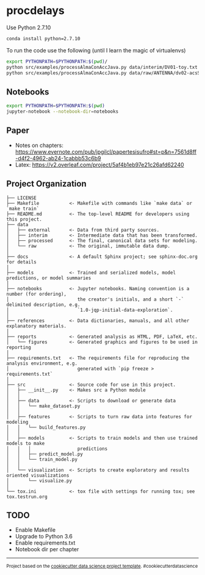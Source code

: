 procdelays
==============================


Use Python 2.7.10

```bash
conda install python=2.7.10
```

To run the code use the following (until I learn the magic of virtualenvs)

```bash
export PYTHONPATH=$PYTHONPATH:$(pwd)/
python src/examples/processAlmaConAccJava.py data/interim/DV01-toy.txt
python src/examples/processAlmaConAccJava.py data/raw/ANTENNA/dv02-acsStartContainer_cppContainer_2017-07-12_16.28.50.242
```

Notebooks
------------

```bash
export PYTHONPATH=$PYTHONPATH:$(pwd)
jupyter-notebook --notebook-dir=notebooks
```

Paper
-----
* Notes on chapters: https://www.evernote.com/pub/jpgilcl/papertesisufro#st=p&n=7561d8ff-d4f2-4962-ab24-1cabbb53c6b9
* Latex: https://v2.overleaf.com/project/5af4b1eb97e21c26afd62240


Project Organization
------------

    ├── LICENSE
    ├── Makefile           <- Makefile with commands like `make data` or `make train`
    ├── README.md          <- The top-level README for developers using this project.
    ├── data
    │   ├── external       <- Data from third party sources.
    │   ├── interim        <- Intermediate data that has been transformed.
    │   ├── processed      <- The final, canonical data sets for modeling.
    │   └── raw            <- The original, immutable data dump.
    │
    ├── docs               <- A default Sphinx project; see sphinx-doc.org for details
    │
    ├── models             <- Trained and serialized models, model predictions, or model summaries
    │
    ├── notebooks          <- Jupyter notebooks. Naming convention is a number (for ordering),
    │                         the creator's initials, and a short `-` delimited description, e.g.
    │                         `1.0-jqp-initial-data-exploration`.
    │
    ├── references         <- Data dictionaries, manuals, and all other explanatory materials.
    │
    ├── reports            <- Generated analysis as HTML, PDF, LaTeX, etc.
    │   └── figures        <- Generated graphics and figures to be used in reporting
    │
    ├── requirements.txt   <- The requirements file for reproducing the analysis environment, e.g.
    │                         generated with `pip freeze > requirements.txt`
    │
    ├── src                <- Source code for use in this project.
    │   ├── __init__.py    <- Makes src a Python module
    │   │
    │   ├── data           <- Scripts to download or generate data
    │   │   └── make_dataset.py
    │   │
    │   ├── features       <- Scripts to turn raw data into features for modeling
    │   │   └── build_features.py
    │   │
    │   ├── models         <- Scripts to train models and then use trained models to make
    │   │   │                 predictions
    │   │   ├── predict_model.py
    │   │   └── train_model.py
    │   │
    │   └── visualization  <- Scripts to create exploratory and results oriented visualizations
    │       └── visualize.py
    │
    └── tox.ini            <- tox file with settings for running tox; see tox.testrun.org

TODO
----
* Enable Makefile
* Upgrade to Python 3.6
* Enable requirements.txt
* Notebook dir per chapter

-------

<p><small>Project based on the <a target="_blank" href="https://drivendata.github.io/cookiecutter-data-science/">cookiecutter data science project template</a>. #cookiecutterdatascience</small></p>
